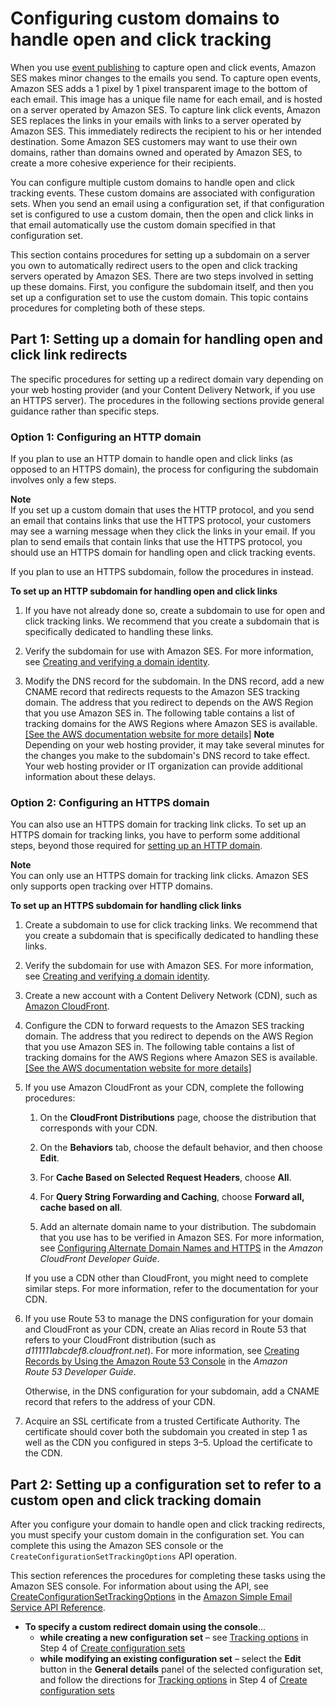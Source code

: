 # Configuring custom domains to handle open and click tracking<a name="configure-custom-open-click-domains"></a>

When you use [event publishing](monitor-using-event-publishing.md) to capture open and click events, Amazon SES makes minor changes to the emails you send\. To capture open events, Amazon SES adds a 1 pixel by 1 pixel transparent image to the bottom of each email\. This image has a unique file name for each email, and is hosted on a server operated by Amazon SES\. To capture link click events, Amazon SES replaces the links in your emails with links to a server operated by Amazon SES\. This immediately redirects the recipient to his or her intended destination\. Some Amazon SES customers may want to use their own domains, rather than domains owned and operated by Amazon SES, to create a more cohesive experience for their recipients\. 

You can configure multiple custom domains to handle open and click tracking events\. These custom domains are associated with configuration sets\. When you send an email using a configuration set, if that configuration set is configured to use a custom domain, then the open and click links in that email automatically use the custom domain specified in that configuration set\.

This section contains procedures for setting up a subdomain on a server you own to automatically redirect users to the open and click tracking servers operated by Amazon SES\. There are two steps involved in setting up these domains\. First, you configure the subdomain itself, and then you set up a configuration set to use the custom domain\. This topic contains procedures for completing both of these steps\.

## Part 1: Setting up a domain for handling open and click link redirects<a name="configure-custom-open-click-domain"></a>

The specific procedures for setting up a redirect domain vary depending on your web hosting provider \(and your Content Delivery Network, if you use an HTTPS server\)\. The procedures in the following sections provide general guidance rather than specific steps\.

### Option 1: Configuring an HTTP domain<a name="configure-custom-open-click-domain-http"></a>

If you plan to use an HTTP domain to handle open and click links \(as opposed to an HTTPS domain\), the process for configuring the subdomain involves only a few steps\.

**Note**  
If you set up a custom domain that uses the HTTP protocol, and you send an email that contains links that use the HTTPS protocol, your customers may see a warning message when they click the links in your email\. If you plan to send emails that contain links that use the HTTPS protocol, you should use an HTTPS domain for handling open and click tracking events\.

If you plan to use an HTTPS subdomain, follow the procedures in [](#configure-custom-open-click-domain-https) instead\.

**To set up an HTTP subdomain for handling open and click links**

1. If you have not already done so, create a subdomain to use for open and click tracking links\. We recommend that you create a subdomain that is specifically dedicated to handling these links\.

1. Verify the subdomain for use with Amazon SES\. For more information, see [Creating and verifying a domain identity](creating-identities.md#verify-domain-procedure)\.

1. Modify the DNS record for the subdomain\. In the DNS record, add a new CNAME record that redirects requests to the Amazon SES tracking domain\. The address that you redirect to depends on the AWS Region that you use Amazon SES in\. The following table contains a list of tracking domains for the AWS Regions where Amazon SES is available\.    
[\[See the AWS documentation website for more details\]](http://docs.aws.amazon.com/ses/latest/dg/configure-custom-open-click-domains.html)
**Note**  
Depending on your web hosting provider, it may take several minutes for the changes you make to the subdomain's DNS record to take effect\. Your web hosting provider or IT organization can provide additional information about these delays\.

### Option 2: Configuring an HTTPS domain<a name="configure-custom-open-click-domain-https"></a>

You can also use an HTTPS domain for tracking link clicks\. To set up an HTTPS domain for tracking links, you have to perform some additional steps, beyond those required for [setting up an HTTP domain](#configure-custom-open-click-domain-http)\.

**Note**  
You can only use an HTTPS domain for tracking link clicks\. Amazon SES only supports open tracking over HTTP domains\.

**To set up an HTTPS subdomain for handling click links**

1. Create a subdomain to use for click tracking links\. We recommend that you create a subdomain that is specifically dedicated to handling these links\. 

1. Verify the subdomain for use with Amazon SES\. For more information, see [Creating and verifying a domain identity](creating-identities.md#verify-domain-procedure)\.

1. Create a new account with a Content Delivery Network \(CDN\), such as [Amazon CloudFront](https://aws.amazon.com/cloudfront)\.

1. Configure the CDN to forward requests to the Amazon SES tracking domain\. The address that you redirect to depends on the AWS Region that you use Amazon SES in\. The following table contains a list of tracking domains for the AWS Regions where Amazon SES is available\.    
[\[See the AWS documentation website for more details\]](http://docs.aws.amazon.com/ses/latest/dg/configure-custom-open-click-domains.html)

1. If you use Amazon CloudFront as your CDN, complete the following procedures:

   1.  On the **CloudFront Distributions** page, choose the distribution that corresponds with your CDN\.

   1. On the **Behaviors** tab, choose the default behavior, and then choose **Edit**\.

   1. For **Cache Based on Selected Request Headers**, choose **All**\.

   1. For **Query String Forwarding and Caching**, choose **Forward all, cache based on all**\.

   1. Add an alternate domain name to your distribution\. The subdomain that you use has to be verified in Amazon SES\. For more information, see [Configuring Alternate Domain Names and HTTPS](https://docs.aws.amazon.com/AmazonCloudFront/latest/DeveloperGuide/cnames-and-https-procedures.html) in the *Amazon CloudFront Developer Guide*\.

   If you use a CDN other than CloudFront, you might need to complete similar steps\. For more information, refer to the documentation for your CDN\.

1. If you use Route 53 to manage the DNS configuration for your domain and CloudFront as your CDN, create an Alias record in Route 53 that refers to your CloudFront distribution \(such as *d111111abcdef8\.cloudfront\.net*\)\. For more information, see [Creating Records by Using the Amazon Route 53 Console](https://docs.aws.amazon.com/Route53/latest/DeveloperGuide/resource-record-sets-creating.html) in the *Amazon Route 53 Developer Guide*\.

   Otherwise, in the DNS configuration for your subdomain, add a CNAME record that refers to the address of your CDN\.

1. Acquire an SSL certificate from a trusted Certificate Authority\. The certificate should cover both the subdomain you created in step 1 as well as the CDN you configured in steps 3–5\. Upload the certificate to the CDN\.

## Part 2: Setting up a configuration set to refer to a custom open and click tracking domain<a name="configure-custom-open-click-domain-config-set"></a>

After you configure your domain to handle open and click tracking redirects, you must specify your custom domain in the configuration set\.  You can complete this using the Amazon SES console or the `CreateConfigurationSetTrackingOptions` API operation\.

This section references the procedures for completing these tasks using the Amazon SES console\. For information about using the API, see [CreateConfigurationSetTrackingOptions](https://docs.aws.amazon.com/ses/latest/APIReference/API_CreateConfigurationSetTrackingOptions.html) in the [Amazon Simple Email Service API Reference](https://docs.aws.amazon.com/ses/latest/APIReference/)\.
+ **To specify a custom redirect domain using the console**\.\.\.
  + **while creating a new configuration set** – see [Tracking options](creating-configuration-sets.md#create-config-set-step-4) in Step 4 of [Create configuration sets](creating-configuration-sets.md)
  + **while modifying an existing configuration set** – select the **Edit** button in the **General details** panel of the selected configuration set, and follow the directions for [Tracking options](creating-configuration-sets.md#create-config-set-step-4) in Step 4 of [Create configuration sets](creating-configuration-sets.md)